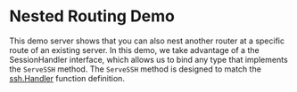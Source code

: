 # Nested Routing Demo

This demo server shows that you can also nest another router at a specific route
of an existing server. In this demo, we take advantage of a the SessionHandler
interface, which allows us to bind any type that implements the `ServeSSH`
method. The `ServeSSH` method is designed to match the
[ssh.Handler](https://pkg.go.dev/github.com/gliderlabs/ssh#Handler) function
definition.